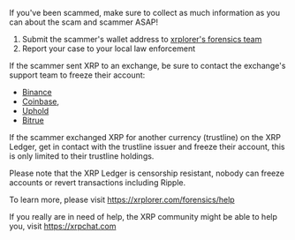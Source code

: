 If you've been scammed, make sure to collect as much information as you can about the scam and scammer ASAP!

1. Submit the scammer's wallet address to [xrplorer's forensics team](https://xrplorer.com/forensics/submit)
2. Report your case to your local law enforcement

If the scammer sent XRP to an exchange, be sure to contact the exchange's support team to freeze their account:

 - [Binance](https://www.binance.com/en/support)
 - [Coinbase](https://help.coinbase.com/), 
 - [Uphold](https://support.uphold.com/hc/en-us/requests/new)
 - [Bitrue](https://www.bitrue.com/exchange-web/footer/contactus.html)

If the scammer exchanged XRP for another currency (trustline) on the XRP Ledger, get in contact with the trustline issuer and freeze their account, this is only limited to their trustline holdings.

Please note that the XRP Ledger is censorship resistant, nobody can freeze accounts or revert transactions including Ripple.

To learn more, please visit https://xrplorer.com/forensics/help

If you really are in need of help, the XRP community might be able to help you, visit https://xrpchat.com
